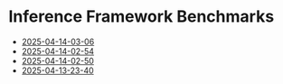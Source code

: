 # Inference Framework Benchmarks

- [2025-04-14-03-06](./2025-04-14-03-06)
- [2025-04-14-02-54](./2025-04-14-02-54)
- [2025-04-14-02-50](./2025-04-14-02-50)
- [2025-04-13-23-40](./2025-04-13-23-40)
